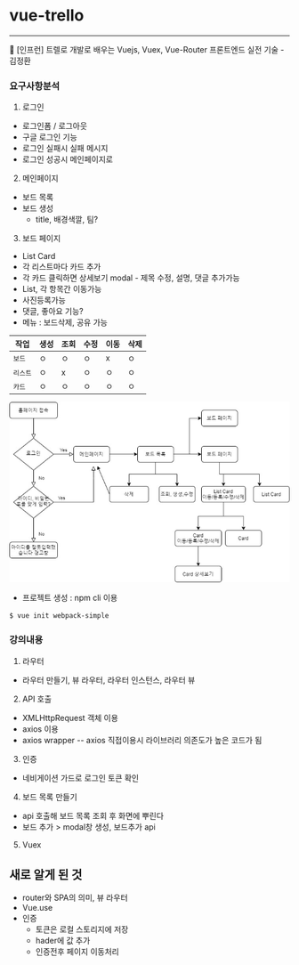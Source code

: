 # vue-trello

---

&#127793; [인프런] 트렐로 개발로 배우는 Vuejs, Vuex, Vue-Router 프론트엔드 실전 기술 - 김정환

### 요구사항분석

1. 로그인

- 로그인폼 / 로그아웃
- 구글 로그인 기능
- 로그인 실패시 실패 메시지
- 로그인 성공시 메인페이지로

2. 메인페이지

- 보드 목록
- 보드 생성
  - title, 배경색깔, 팀?

3. 보드 페이지

- List Card
- 각 리스트마다 카드 추가
- 각 카드 클릭하면 상세보기 modal - 제목 수정, 설명, 댓글 추가가능
- List, 각 항목간 이동가능
- 사진등록가능
- 댓글, 좋아요 기능?
- 메뉴 : 보드삭제, 공유 가능

| 작업     | 생성 | 조회 | 수정 | 이동 | 삭제 |
| -------- | ---- | ---- | ---- | ---- | ---- |
| `보드`   | ㅇ   | ㅇ   | ㅇ   | x    | ㅇ   |
| `리스트` | ㅇ   | x    | ㅇ   | ㅇ   | ㅇ   |
| `카드`   | ㅇ   | ㅇ   | ㅇ   | ㅇ   | ㅇ   |

![플로우차트](https://github.com/yooooonk/TIL/blob/master/img/Trello.jpg)

- 프로젝트 생성 : npm cli 이용

```
$ vue init webpack-simple
```

### 강의내용

1. 라우터

- 라우터 만들기, 뷰 라우터, 라우터 인스턴스, 라우터 뷰

2. API 호출

- XMLHttpRequest 객체 이용
- axios 이용
- axios wrapper -- axios 직접이용시 라이브러리 의존도가 높은 코드가 됨

3. 인증

- 네비게이션 가드로 로그인 토큰 확인

4. 보드 목록 만들기

- api 호출해 보드 목록 조회 후 화면에 뿌린다
- 보드 추가 > modal창 생성, 보드추가 api

5. Vuex

## 새로 알게 된 것

- router와 SPA의 의미, 뷰 라우터
- Vue.use
- 인증
  - 토큰은 로컬 스토리지에 저장
  - hader에 값 추가
  - 인증전후 페이지 이동처리
